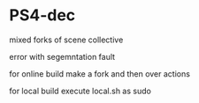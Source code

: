 # PS4-dec

mixed forks of scene collective

error with segemntation fault 

for online build make a fork and then over actions

for local build execute local.sh as sudo 
